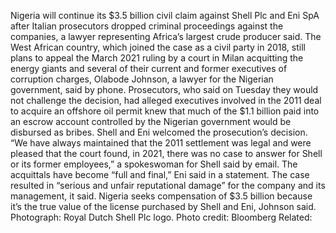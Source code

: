 Nigeria will continue its $3.5 billion civil claim against Shell Plc and Eni SpA after Italian prosecutors dropped criminal proceedings against the companies, a lawyer representing Africa’s largest crude producer said.
The West African country, which joined the case as a civil party in 2018, still plans to appeal the March 2021 ruling by a court in Milan acquitting the energy giants and several of their current and former executives of corruption charges, Olabode Johnson, a lawyer for the Nigerian government, said by phone.
Prosecutors, who said on Tuesday they would not challenge the decision, had alleged executives involved in the 2011 deal to acquire an offshore oil permit knew that much of the $1.1 billion paid into an escrow account controlled by the Nigerian government would be disbursed as bribes.
Shell and Eni welcomed the prosecution’s decision. “We have always maintained that the 2011 settlement was legal and were pleased that the court found, in 2021, there was no case to answer for Shell or its former employees,” a spokeswoman for Shell said by email. The acquittals have become “full and final,” Eni said in a statement. The case resulted in “serious and unfair reputational damage” for the company and its management, it said.
Nigeria seeks compensation of $3.5 billion because it’s the true value of the license purchased by Shell and Eni, Johnson said.
Photograph: Royal Dutch Shell Plc logo. Photo credit: Bloomberg
Related: